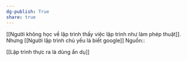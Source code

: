 ```yaml
---
dg-publish: True
share: true
---
```

[[Người không học về lập trình thấy việc lập trình như làm phép thuật]]. Nhưng [[Người lập trình chủ yếu là biết google]] 
Nguồn:: 

[[Lập trình thực ra là dùng ẩn dụ]]
